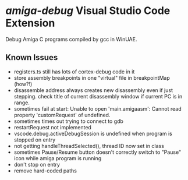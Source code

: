# _amiga-debug_ Visual Studio Code Extension

Debug Amiga C programs compiled by gcc in WinUAE.

## Known Issues

* registers.ts still has lots of cortex-debug code in it
* store assembly breakpoints in one "virtual" file in breakpointMap (how?!)
* disassemble address always creates new disassembly even if just stepping. check title of current disassembly window if current PC is in range.
* sometimes fail at start: Unable to open 'main.amigaasm': Cannot read property 'customRequest' of undefined.
* sometimes times out trying to connect to gdb
* restartRequest not implemented
* vscode.debug.activeDebugSession is undefined when program is stopped on entry
* not getting handleThreadSelected(), thread ID now set in class
* sometimes Pause/Resume button doesn't correctly switch to "Pause" icon while amiga program is running
* don't stop on entry
* remove hard-coded paths

